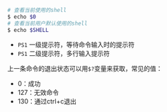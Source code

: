 ``` Bash
# 查看当前使用的shell
$ echo $0
# 查看当前用户默认使用的shell
$ echo $SHELL
```

- `PS1` 一级提示符，等待命令输入时的提示符
- `PS1` 二级提示符，多行输入提示符

上一条命令的退出状态可以用`$?`变量来获取，常见的值：

- 0：成功
- 127：无效命令
- 130：通过ctrl+c退出

